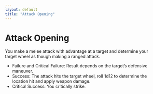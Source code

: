 ```yaml
---
layout: default
title: "Attack Opening"
---
```


# Attack Opening 

You make a melee attack with advantage at a target and determine your target wheel as though making a ranged attack.
* Failure and Critical Failure: Result depends on the target’s defensive maneuver.
* Success: The attack hits the target wheel, roll 1d12 to determine the location hit and apply weapon damage.
* Critical Success: You critically strike. 

